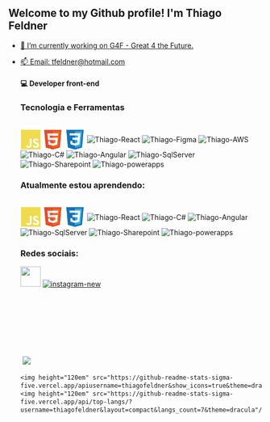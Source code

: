 
## Welcome to my Github profile! I'm Thiago Feldner

<a href="https://github.com/thiagofeldner">
   
- 🔭 I’m currently working on G4F - Great 4 the Future.
- 📫 Email: tfeldner@hotmail.com
  
  
  ####  💻 Developer front-end


  ### Tecnologia e Ferramentas
 
  <div style="display: inline_block"><br>
    <img align="center" alt="Thiago-Js" height="40" width="40" src="https://raw.githubusercontent.com/devicons/devicon/master/icons/javascript/javascript-plain.svg">
    <img align="center" alt="Thiago-HTML" height="40" width="40" src="https://raw.githubusercontent.com/devicons/devicon/master/icons/html5/html5-original.svg">
    <img align="center" alt="Thiago-CSS" height="40" width="40" src="https://raw.githubusercontent.com/devicons/devicon/master/icons/css3/css3-original.svg">
    <img align="center" alt="Thiago-React" height="40" width="40" src="https://cdn.jsdelivr.net/gh/devicons/devicon/icons/react/react-original-wordmark.svg">
    <img align="center" alt="Thiago-Figma" height="40" width="40" src="https://cdn.jsdelivr.net/gh/devicons/devicon/icons/figma/figma-original.svg">
    <img align="center" alt="Thiago-AWS" height="40" width="40" src="https://cdn.jsdelivr.net/gh/devicons/devicon/icons/amazonwebservices/amazonwebservices-plain-wordmark.svg">
    <img align="center" alt="Thiago-C#" height="40" width="40" src="https://img.icons8.com/?size=100&id=55251&format=png&color=000000">
    <img align="center" alt="Thiago-Angular" height="40" width="40" src="https://img.icons8.com/?size=100&id=j9DnICNnlhGk&format=png&color=000000">
    <img align="center" alt="Thiago-SqlServer" height="40" width="40" src="https://img.icons8.com/?size=100&id=laYYF3dV0Iew&format=png&color=000000">
    <img align="center" alt="Thiago-Sharepoint" height="40" width="40" src="https://img.icons8.com/?size=100&id=bVAf0kiXtJhO&format=png&color=000000">    
    <img align="center" alt="Thiago-powerapps" height="40" width="40" src="https://img.icons8.com/?size=100&id=OU2ddOKw840K&format=png&color=000000">
  </div>

  
  ### Atualmente estou aprendendo:
    <div style="display: inline_block"><br>
      <img align="center" alt="Thiago-Js" height="40" width="40" src="https://raw.githubusercontent.com/devicons/devicon/master/icons/javascript/javascript-plain.svg">
      <img align="center" alt="Thiago-HTML" height="40" width="40" src="https://raw.githubusercontent.com/devicons/devicon/master/icons/html5/html5-original.svg">
      <img align="center" alt="Thiago-CSS" height="40" width="40" src="https://raw.githubusercontent.com/devicons/devicon/master/icons/css3/css3-original.svg">
      <img align="center" alt="Thiago-React" height="40" width="40" src="https://cdn.jsdelivr.net/gh/devicons/devicon/icons/react/react-original-wordmark.svg">
      <img align="center" alt="Thiago-C#" height="40" width="40" src="https://img.icons8.com/?size=100&id=55251&format=png&color=000000">
      <img align="center" alt="Thiago-Angular" height="40" width="40" src="https://img.icons8.com/?size=100&id=j9DnICNnlhGk&format=png&color=000000">
      <img align="center" alt="Thiago-SqlServer" height="40" width="40" src="https://img.icons8.com/?size=100&id=laYYF3dV0Iew&format=png&color=000000">
      <img align="center" alt="Thiago-Sharepoint" height="40" width="40" src="https://img.icons8.com/?size=100&id=bVAf0kiXtJhO&format=png&color=000000">
      <img align="center" alt="Thiago-powerapps" height="40" width="40" src="https://img.icons8.com/?size=100&id=OU2ddOKw840K&format=png&color=000000">
    </div> 


  ### Redes sociais:

   <a href="https://www.linkedin.com/in/thiago-feldner/" target="_blank"><img  height="40" width="40" src="https://cdn.jsdelivr.net/gh/devicons/devicon/icons/linkedin/linkedin-original.svg"/></a>
   <a href="https://www.instagram.com/thiagofeldner/" target="_blank"><img width="40" height="40" src="https://img.icons8.com/fluency/48/instagram-new.png" alt="instagram-new"/></a><br><br>

   <div> 
      <img height="120em" [![thiagofeldner GitHub stats]src="https://github-readme-stats.vercel.app/api?username=thiagofeldner)](https://github.com/thiagofeldner/github-readme-stats)">
      <img height="120em" src="https://github-readme-stats.vercel.app/username=thiagofeldner&show_icons=true&theme=radical">

      <img height="120em" src="https://github-readme-stats-sigma-five.vercel.app/apiusername=thiagofeldner&show_icons=true&theme=dracula&include_all_commits=true&count_private=true"/>
      <img height="120em" src="https://github-readme-stats-sigma-five.vercel.app/api/top-langs/?username=thiagofeldner&layout=compact&langs_count=7&theme=dracula"/>   
   </div>

  <!---
  thiagofeldner/thiagofeldner is a ✨ special ✨ repository because its `README.md` (this file) appears on your GitHub profile.
  You can click the Preview link to take a look at your changes.
  --->
